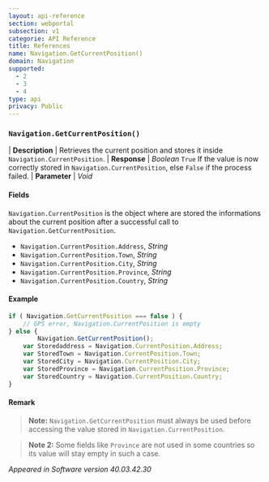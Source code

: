 ```yaml
---
layout: api-reference
section: webportal
subsection: v1
categorie: API Reference
title: References
name: Navigation.GetCurrentPosition()
domain: Navigation
supported:
  - 2
  - 3
  - 4
type: api
privacy: Public
---
```


### `Navigation.GetCurrentPosition()`

| **Description** | Retrieves the current position and stores it inside `Navigation.CurrentPosition`.
| **Response** | *Boolean*  `True` If the value is now correctly stored in `Navigation.CurrentPosition`, else `False` if the process failed.
| **Parameter**   | *Void*

#### Fields

`Navigation.CurrentPosition` is the object where are stored the informations about the current position after a successful call to `Navigation.GetCurrentPosition`.

- `Navigation.CurrentPosition.Address`, *String*
- `Navigation.CurrentPosition.Town`, *String*
- `Navigation.CurrentPosition.City`, *String*
- `Navigation.CurrentPosition.Province`, *String* 
- `Navigation.CurrentPosition.Country`, *String*

#### Example

```javascript
if ( Navigation.GetCurrentPosition === false ) {
	// GPS error, Navigation.CurrentPosition is empty
} else {
        Navigation.GetCurrentPosition();
	var Storedaddress = Navigation.CurrentPosition.Address;
	var StoredTown = Navigation.CurrentPosition.Town;
	var StoredCity = Navigation.CurrentPosition.City;
	var StoredProvince = Navigation.CurrentPosition.Province;
	var StoredCountry = Navigation.CurrentPosition.Country;
}
```

#### Remark

>**Note:** `Navigation.GetCurrentPosition` must always be used before accessing the value stored in `Navigation.CurrentPosition`.

>**Note 2:** Some fields like `Province` are not used in some countries so its value will stay empty in such a case.

*Appeared in Software version 40.03.42.30*
